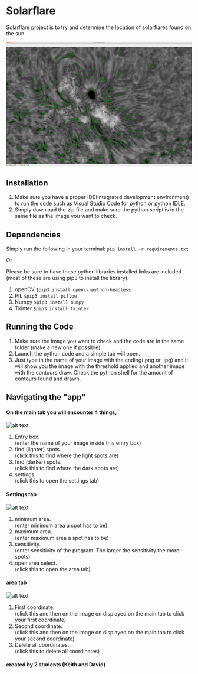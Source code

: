 # Solarflare
Solarflare project is to try and determine the location of solarflares found on the sun.

![alt text](https://github.com/thatdavidguy/Solarflare/blob/master/showimagecontours.png)

## Installation
1. Make sure you have a proper IDE(Integrated development environment) to run the code such as Visual Studio Code for python or python IDLE.
2. Simply download the zip file and make sure the python script is in the same file as the image you want to check.


## Dependencies 
Simply run the following in your terminal:
```pip install -r requirements.txt```


Or

Please be sure to have these python libraries installed links are included (most of these are using pip3 to install the library).
1. openCV
```$pip3 install opencv-python-headless ```
2. PIL
```$pip3 install pillow ```
3. Numpy 
```$pip3 install numpy ```
4. Tkinter
```$pip3 install tkinter ```

## Running the Code
1. Make sure the image you want to check and the code are in the same folder (make a new one if possible).
2. Launch the python code and a simple tab will open.
3. Just type in the name of your image with the ending(.png or .jpg) and it will show you the image with the threshold applied and another image with the contours draw. Check the python shell for the amount of contours found and drawn.

## Navigating the "app"
#### On the main tab you will encounter 4 things,
![alt text](https://github.com/thatdavidguy/Solarflare/blob/master/showimage.png)
1. Entry box.   
(enter the name of your image inside this entry box)
2. find (lighter) spots.   
(click this to find where the light spots are)
3. find (darker) spots.   
(click this to find where the dark spots are)
4. settings.   
(click this to open the settings tab)

#### Settings tab
![alt text](https://github.com/thatdavidguy/Solarflare/blob/master/showimagesettings.png)
1. minimum area.   
(enter minimum area a spot has to be)
2. maximum area.   
(enter maximum area a spot has to be)
3. sensitivity.   
(enter sensitivity of the program. The larger the sensitivity the more spots)
4. open area select.   
(click this to open the area tab)

#### area tab
![alt text](https://github.com/thatdavidguy/Solarflare/blob/master/showimagearea.png)
1. First coordinate.   
(click this and then on the image on displayed on the main tab to click your first coordinate)
2. Second coordinate.   
(click this and then on the image on displayed on the main tab to click your second coordinate)
3. Delete all coordinates.   
(click this to delete all coordinates)


#### created by 2 students (Keith and David)
